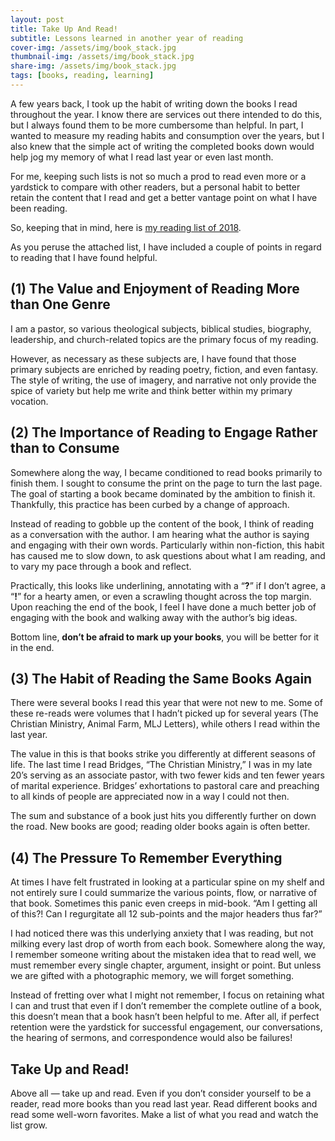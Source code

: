 ```yaml
---
layout: post
title: Take Up And Read!
subtitle: Lessons learned in another year of reading
cover-img: /assets/img/book_stack.jpg
thumbnail-img: /assets/img/book_stack.jpg
share-img: /assets/img/book_stack.jpg
tags: [books, reading, learning]
---
```


A few years back, I took up the habit of writing down the books I read throughout the year. I know there are services out there intended to do this, but I always found them to be more cumbersome than helpful. In part, I wanted to measure my reading habits and consumption over the years, but I also knew that the simple act of writing the completed books down would help jog my memory of what I read last year or even last month.

For me, keeping such lists is not so much a prod to read even more or a yardstick to compare with other readers, but a personal habit to better retain the content that I read and get a better vantage point on what I have been reading. 

So, keeping that in mind, here is [my reading list of 2018](https://www.evernote.com/shard/s6/client/snv?noteGuid=8604342b-2aff-46c8-b10d-b7dd99378c29&noteKey=b2206fd73d59bb8d&sn=https://www.evernote.com/shard/s6/sh/8604342b-2aff-46c8-b10d-b7dd99378c29/b2206fd73d59bb8d&title=Books%2BRead%2B-%2B2018). 

As you peruse the attached list, I have included a couple of points in regard to reading that I have found helpful.

## (1) The Value and Enjoyment of Reading More than One Genre
I am a pastor, so various theological subjects, biblical studies, biography, leadership, and church-related topics are the primary focus of my reading. 

However, as necessary as these subjects are, I have found that those primary subjects are enriched by reading poetry, fiction, and even fantasy. The style of writing, the use of imagery, and narrative not only provide the spice of variety but help me write and think better within my primary vocation.

## (2) The Importance of Reading to Engage Rather than to Consume
Somewhere along the way, I became conditioned to read books primarily to finish them. I sought to consume the print on the page to turn the last page. The goal of starting a book became dominated by the ambition to finish it. Thankfully, this practice has been curbed by a change of approach. 

Instead of reading to gobble up the content of the book, I think of reading as a conversation with the author. I am hearing what the author is saying and engaging with their own words. Particularly within non-fiction, this habit has caused me to slow down, to ask questions about what I am reading, and to vary my pace through a book and reflect. 

Practically, this looks like underlining, annotating with a “**?**” if I don’t agree, a “**!**” for a hearty amen, or even a scrawling thought across the top margin. Upon reaching the end of the book, I feel I have done a much better job of engaging with the book and walking away with the author’s big ideas. 

Bottom line, **don’t be afraid to mark up your books**, you will be better for it in the end.

## (3) The Habit of Reading the Same Books Again
There were several books I read this year that were not new to me. Some of these re-reads were volumes that I hadn’t picked up for several years (The Christian Ministry, Animal Farm, MLJ Letters), while others I read within the last year. 

The value in this is that books strike you differently at different seasons of life. The last time I read Bridges, “The Christian Ministry,” I was in my late 20’s serving as an associate pastor, with two fewer kids and ten fewer years of marital experience. Bridges’ exhortations to pastoral care and preaching to all kinds of people are appreciated now in a way I could not then. 

The sum and substance of a book just hits you differently further on down the road. New books are good; reading older books again is often better.

## (4) The Pressure To Remember Everything
At times I have felt frustrated in looking at a particular spine on my shelf and not entirely sure I could summarize the various points, flow, or narrative of that book. Sometimes this panic even creeps in mid-book. “Am I getting all of this?! Can I regurgitate all 12 sub-points and the major headers thus far?” 

I had noticed there was this underlying anxiety that I was reading, but not milking every last drop of worth from each book. Somewhere along the way, I remember someone writing about the mistaken idea that to read well, we must remember every single chapter, argument, insight or point. But unless we are gifted with a photographic memory, we will forget something. 

Instead of fretting over what I might not remember, I focus on retaining what I can and trust that even if I don’t remember the complete outline of a book, this doesn’t mean that a book hasn’t been helpful to me. After all, if perfect retention were the yardstick for successful engagement, our conversations, the hearing of sermons, and correspondence would also be failures!

## Take Up and Read!
Above all — take up and read. Even if you don’t consider yourself to be a reader, read more books than you read last year. Read different books and read some well-worn favorites. Make a list of what you read and watch the list grow.